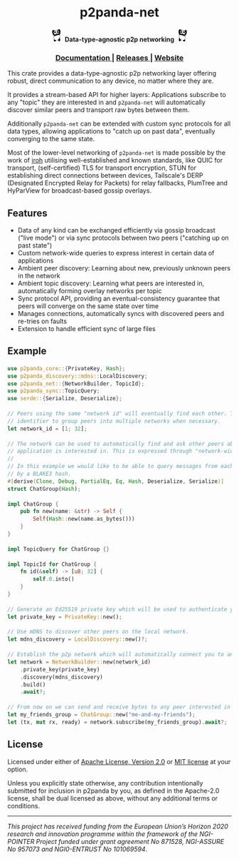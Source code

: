 <h1 align="center">p2panda-net</h1>

<div align="center">
  <img src="https://raw.githubusercontent.com/p2panda/.github/main/assets/panda-left.gif" width="auto" height="30px">
  <strong>Data-type-agnostic p2p networking</strong>
  <img src="https://raw.githubusercontent.com/p2panda/.github/main/assets/panda-right.gif" width="auto" height="30px">
</div>

<div align="center">
  <h3>
    <a href="https://docs.rs/p2panda-net">
      Documentation
    </a>
    <span> | </span>
    <a href="https://github.com/p2panda/p2panda/releases">
      Releases
    </a>
    <span> | </span>
    <a href="https://p2panda.org">
      Website
    </a>
  </h3>
</div>

This crate provides a data-type-agnostic p2p networking layer offering robust, direct communication
to any device, no matter where they are.

It provides a stream-based API for higher layers: Applications subscribe to any "topic" they are
interested in and `p2panda-net` will automatically discover similar peers and transport raw bytes
between them.

Additionally `p2panda-net` can be extended with custom sync protocols for all data types, allowing
applications to "catch up on past data", eventually converging to the same state.

Most of the lower-level networking of `p2panda-net` is made possible by the work of
[iroh](https://github.com/n0-computer/iroh/) utilising well-established and known standards, like
QUIC for transport, (self-certified) TLS for transport encryption, STUN for establishing direct
connections between devices, Tailscale's DERP (Designated Encrypted Relay for Packets) for relay
fallbacks, PlumTree and HyParView for broadcast-based gossip overlays.

## Features

- Data of any kind can be exchanged efficiently via gossip broadcast ("live mode") or via sync
  protocols between two peers ("catching up on past state")
- Custom network-wide queries to express interest in certain data of applications
- Ambient peer discovery: Learning about new, previously unknown peers in the network
- Ambient topic discovery: Learning what peers are interested in, automatically forming
  overlay networks per topic
- Sync protocol API, providing an eventual-consistency guarantee that peers will converge on
  the same state over time
- Manages connections, automatically syncs with discovered peers and re-tries on faults
- Extension to handle efficient sync of large files

## Example

```rust
use p2panda_core::{PrivateKey, Hash};
use p2panda_discovery::mdns::LocalDiscovery;
use p2panda_net::{NetworkBuilder, TopicId};
use p2panda_sync::TopicQuery;
use serde::{Serialize, Deserialize};

// Peers using the same "network id" will eventually find each other. This is the most global
// identifier to group peers into multiple networks when necessary.
let network_id = [1; 32];

// The network can be used to automatically find and ask other peers about any data the
// application is interested in. This is expressed through "network-wide queries" over topics.
//
// In this example we would like to be able to query messages from each chat group, identified
// by a BLAKE3 hash.
#[derive(Clone, Debug, PartialEq, Eq, Hash, Deserialize, Serialize)]
struct ChatGroup(Hash);

impl ChatGroup {
    pub fn new(name: &str) -> Self {
        Self(Hash::new(name.as_bytes()))
    }
}

impl TopicQuery for ChatGroup {}

impl TopicId for ChatGroup {
    fn id(&self) -> [u8; 32] {
        self.0.into()
    }
}

// Generate an Ed25519 private key which will be used to authenticate your peer towards others.
let private_key = PrivateKey::new();

// Use mDNS to discover other peers on the local network.
let mdns_discovery = LocalDiscovery::new()?;

// Establish the p2p network which will automatically connect you to any discovered peers.
let network = NetworkBuilder::new(network_id)
    .private_key(private_key)
    .discovery(mdns_discovery)
    .build()
    .await?;

// From now on we can send and receive bytes to any peer interested in the same chat.
let my_friends_group = ChatGroup::new("me-and-my-friends");
let (tx, mut rx, ready) = network.subscribe(my_friends_group).await?;
```

## License

Licensed under either of [Apache License, Version 2.0] or [MIT license] at your option.

Unless you explicitly state otherwise, any contribution intentionally submitted for inclusion in
p2panda by you, as defined in the Apache-2.0 license, shall be dual licensed as above, without any
additional terms or conditions.

[Apache License, Version 2.0]: https://github.com/p2panda/p2panda/blob/main/LICENSES/Apache-2.0.txt
[MIT license]: https://github.com/p2panda/p2panda/blob/main/LICENSES/MIT.txt

---

*This project has received funding from the European Union’s Horizon 2020
research and innovation programme within the framework of the NGI-POINTER
Project funded under grant agreement No 871528, NGI-ASSURE No 957073 and
NGI0-ENTRUST No 101069594*.
